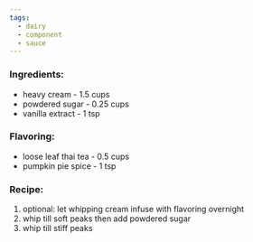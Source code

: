 ```yaml
---
tags:
  - dairy
  - component
  - sauce
---
```

### Ingredients:
- heavy cream - 1.5 cups
- powdered sugar - 0.25 cups
- vanilla extract - 1 tsp

### Flavoring:
- loose leaf thai tea - 0.5 cups
- pumpkin pie spice - 1 tsp

### Recipe:
1. optional: let whipping cream infuse with flavoring overnight
2. whip till soft peaks then add powdered sugar
3. whip till stiff peaks